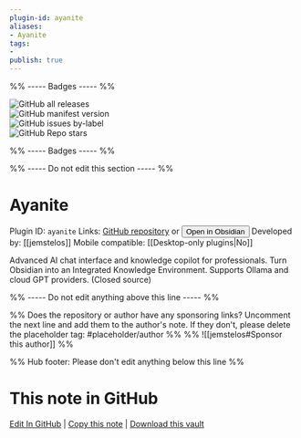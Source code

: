 ```yaml
---
plugin-id: ayanite
aliases:
- Ayanite
tags: 
- 
publish: true
---
```


%% ----- Badges ----- %%

![GitHub all releases](https://img.shields.io/github/downloads/jemstelos/obsidian-ayanite/total?color=573E7A&logo=github&style=for-the-badge)   
![GitHub manifest version](https://img.shields.io/github/manifest-json/v/jemstelos/obsidian-ayanite?color=573E7A&logo=github&style=for-the-badge)   
![GitHub issues by-label](https://img.shields.io/github/issues/jemstelos/obsidian-ayanite/help%20wanted?color=573E7A&logo=github&style=for-the-badge)   
![GitHub Repo stars](https://img.shields.io/github/stars/jemstelos/obsidian-ayanite?color=573E7A&logo=github&style=for-the-badge)

%% ----- Badges ----- %%

%% ----- Do not edit this section ----- %%

# Ayanite

Plugin ID: `ayanite`
Links: [GitHub repository](https://github.com/jemstelos/obsidian-ayanite) or [<button id=HH>Open in Obsidian</button>](obsidian://show-plugin?id=ayanite)
Developed by: [[jemstelos]]
Mobile compatible: [[Desktop-only plugins|No]]

Advanced AI chat interface and knowledge copilot for professionals. Turn Obsidian into an Integrated Knowledge Environment. Supports Ollama and cloud GPT providers. (Closed source)

%% ----- Do not edit anything above this line ----- %% 

%% Does the repository or author have any sponsoring links? Uncomment the next line and add them to the author's note. If they don't, please delete the placeholder tag: #placeholder/author %%
%% ![[jemstelos#Sponsor this author]] %%

%% Hub footer: Please don't edit anything below this line %%

# This note in GitHub

<span class="git-footer">[Edit In GitHub](https://github.dev/obsidian-community/obsidian-hub/blob/main/02%20-%20Community%20Expansions/02.05%20All%20Community%20Expansions/Plugins/ayanite.md "git-hub-edit-note") | [Copy this note](https://raw.githubusercontent.com/obsidian-community/obsidian-hub/main/02%20-%20Community%20Expansions/02.05%20All%20Community%20Expansions/Plugins/ayanite.md "git-hub-copy-note") | [Download this vault](https://github.com/obsidian-community/obsidian-hub/archive/refs/heads/main.zip "git-hub-download-vault") </span>
